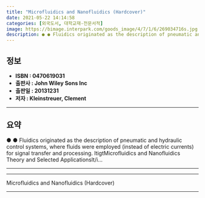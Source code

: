 ```yaml
---
title: "Microfluidics and Nanofluidics (Hardcover)"
date: 2021-05-22 14:14:58
categories: [외국도서, 대학교재-전문서적]
image: https://bimage.interpark.com/goods_image/4/7/1/6/269034716s.jpg
description: ● ● Fluidics originated as the description of pneumatic and hydraulic control systems, where fluids were employed (instead of electric currents) for signal tr
---
```


## **정보**

- **ISBN : 0470619031**
- **출판사 : John Wiley   Sons Inc**
- **출판일 : 20131231**
- **저자 : Kleinstreuer, Clement**

------



## **요약**

●  ●  Fluidics originated as the description of pneumatic and hydraulic control systems, where fluids were employed (instead of electric currents) for signal transfer and processing. ltigtMicrofluidics and Nanofluidics Theory and Selected Applicationslt/i... 

------



------


Microfluidics and Nanofluidics (Hardcover) 

------


